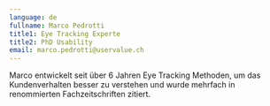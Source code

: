 ```yaml
---
language: de
fullname: Marco Pedrotti
title1: Eye Tracking Experte
title2: PhD Usability
email: marco.pedrotti@uservalue.ch
---
```

Marco entwickelt seit über 6 Jahren Eye Tracking Methoden, um das Kundenverhalten besser zu verstehen und wurde mehrfach in renommierten Fachzeitschriften zitiert.